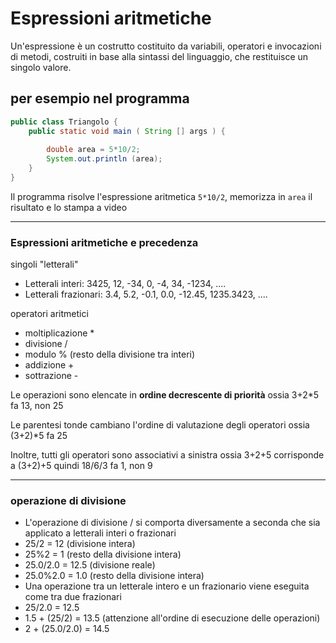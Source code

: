 # Espressioni aritmetiche

Un'espressione è un costrutto costituito da variabili, operatori e invocazioni di metodi, costruiti in base alla sintassi del linguaggio, che restituisce un singolo valore.

## per esempio nel programma

```java
public class Triangolo {
    public static void main ( String [] args ) {
        
        double area = 5*10/2;
        System.out.println (area);
    }
}
```

Il programma risolve l'espressione aritmetica `5*10/2`, memorizza in `area` il risultato e lo stampa a video


---


### Espressioni aritmetiche e precedenza

singoli "letterali"

* Letterali interi: 3425, 12, -34, 0, -4, 34, -1234, ....
* Letterali frazionari: 3.4, 5.2, -0.1, 0.0, -12.45, 1235.3423, ....

operatori aritmetici

* moltiplicazione *
* divisione /
* modulo % (resto della divisione tra interi)
* addizione +
* sottrazione -

Le operazioni sono elencate in **ordine decrescente di priorità** ossia 3+2*5 fa 13, non 25

Le parentesi tonde cambiano l'ordine di valutazione degli operatori ossia (3+2)*5 fa 25

Inoltre, tutti gli operatori sono associativi a sinistra ossia 3+2+5 corrisponde a (3+2)+5 quindi 18/6/3 fa 1, non 9

---


### operazione di divisione

* L'operazione di divisione / si comporta diversamente a seconda che sia applicato a letterali interi o frazionari
* 25/2 = 12 (divisione intera)
* 25%2 = 1 (resto della divisione intera)
* 25.0/2.0 = 12.5 (divisione reale)
* 25.0%2.0 = 1.0 (resto della divisione intera)
* Una operazione tra un letterale intero e un frazionario viene eseguita come tra due frazionari
* 25/2.0 = 12.5
* 1.5 + (25/2) = 13.5 (attenzione all'ordine di esecuzione delle operazioni)
* 2 + (25.0/2.0) = 14.5
